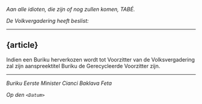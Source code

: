 _Aan alle idioten, die zijn of nog zullen komen, TABÉ._

_De Volkvergadering heeft beslist:_

--------------------------

## {article}
Indien een Buriku herverkozen wordt tot Voorzitter van de Volksvergadering zal zijn aanspreektitel Buriku de Gerecycleerde Voorzitter zijn.

--------------------------

_Buriku Eerste Minister Cianci Baklava Feta_

_Op den ``<Datum>``_